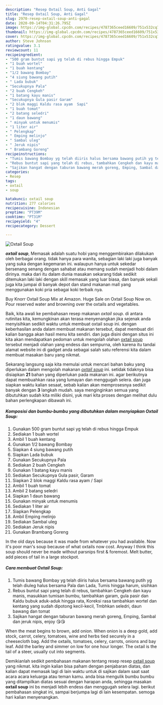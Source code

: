 ```yaml
---
description: "Resep Oxtail Soup, Anti Gagal"
title: "Resep Oxtail Soup, Anti Gagal"
slug: 2970-resep-oxtail-soup-anti-gagal
date: 2020-09-14T04:31:26.795Z
image: https://img-global.cpcdn.com/recipes/4787365ceed16609/751x532cq70/oxtail-soup-foto-resep-utama.jpg
thumbnail: https://img-global.cpcdn.com/recipes/4787365ceed16609/751x532cq70/oxtail-soup-foto-resep-utama.jpg
cover: https://img-global.cpcdn.com/recipes/4787365ceed16609/751x532cq70/oxtail-soup-foto-resep-utama.jpg
author: Steve Johnson
ratingvalue: 3.1
reviewcount: 11
recipeingredient:
- "500 gram buntut sapi yg telah di rebus hingga Empuk"
- "1 buah wortel"
- "1 buah kentang"
- "1/2 bawang Bombay"
- "4 siung bawang putih"
- " Lada bubuk"
- "Secukupnya Pala"
- "2 buah Cengkeh"
- "1 batang kayu manis"
- "Secukupnya Gula pasir Garam"
- "2 blok maggi Kaldu rasa ayam  Sapi"
- "1 buah tomat"
- "2 batang seledri"
- "1 daun bawang"
- " minyak untuk menumis"
- "1 liter air"
- " Pelengkap"
- " Emping melinjo"
- " Sambal uleg"
- " Jeruk nipis"
- " Brambang Goreng"
recipeinstructions:
- "Tumis bawang Bombay yg telah diiris halus bersama bawang putih yg telah diuleg halus bersama Pala dan Lada, Tumis hingga harum, sisihkan"
- "Rebus buntut sapi yang telah di rebus, tambahkan Cengkeh dan kayu manis, masukkan tumisan bumbu, tambahkan garam, gula pasir dan Kaldu bubuk aduk-aduk hingga rata, Koreksi rasa tambahkan wortel dan kentang yang sudah dipotong kecil-kecil, Tmbhkan seledri, daun bawang dan tomat"
- "Sajikan hangat dengan taburan bawang merah goreng, Emping, Sambal dan jeruk nipis, enjoy 😘😘"
categories:
- Resep
tags:
- oxtail
- soup

katakunci: oxtail soup 
nutrition: 277 calories
recipecuisine: Indonesian
preptime: "PT39M"
cooktime: "PT31M"
recipeyield: "4"
recipecategory: Dessert

---
```



![Oxtail Soup](https://img-global.cpcdn.com/recipes/4787365ceed16609/751x532cq70/oxtail-soup-foto-resep-utama.jpg)

<b><i>oxtail soup</i></b>, Memasak adalah suatu hobi yang menggembirakan dilakukan oleh berbagai orang. tidak hanya para wanita, sebagian laki laki juga banyak yang suka dengan kegemaran ini. walaupun hanya untuk sekedar bersenang senang dengan sahabat atau memang sudah menjadi hobi dalam dirinya. maka dari itu dalam dunia masakan sekarang tidak sedikit ditemukan laki laki dengan skill memasak yang luar biasa, dan banyak sekali juga kita jumpai di banyak depot dan stand makanan mall yang menggunakan koki pria sebagai koki terbaik nya.

Buy Knorr Oxtail Soup Mix at Amazon. Huge Sale on Oxtail Soup Now on. Pour reserved water and browning over the oxtails and vegetables.

Baik, kita awali ke pembahasan resep makanan <i>oxtail soup</i>. di antara rutinitas kita, kemungkinan akan terasa menyenangkan jika sejenak anda menyisihkan sedikit waktu untuk membuat oxtail soup ini. dengan keberhasilan anda dalam membuat makanan tersebut, dapat membuat diri kalian bangga akan hasil menu kita sendiri. dan juga disini dengan situs ini kita akan mendapatkan pedoman untuk mengolah olahan <u>oxtail soup</u> tersebut menjadi olahan yang endess dan sempurna, oleh karena itu tandai alamat website ini di gadget anda sebagai salah satu referensi kita dalam membuat masakan baru yang nikmat.


Sekarang langsung saja kita memulai untuk mencari bahan baku yang diperlukan dalam mengolah makanan <u><i>oxtail soup</i></u> ini. setidak tidaknya bisa disiapkan <b>21</b> bahan yang diperlukan pada makanan ini. agar berikutnya dapat membuahkan rasa yang lumayan dan menggugah selera. dan juga siapkan waktu kalian sesaat, sebab kalian akan memprosesnya sedikit banyak dengan <b>3</b> langkah mudah. saya menginginkan semua yang dibutuhkan sudah kita miliki disini, yuk mari kita proses dengan melihat dulu bahan perlengkapan dibawah ini.

<!--inarticleads1-->

##### Komposisi dan bumbu-bumbu yang dibutuhkan dalam menyiapkan Oxtail Soup:

1. Gunakan 500 gram buntut sapi yg telah di rebus hingga Empuk
1. Sediakan 1 buah wortel
1. Ambil 1 buah kentang
1. Gunakan 1/2 bawang Bombay
1. Siapkan 4 siung bawang putih
1. Siapkan  Lada bubuk
1. Gunakan Secukupnya Pala
1. Sediakan 2 buah Cengkeh
1. Gunakan 1 batang kayu manis
1. Sediakan Secukupnya Gula pasir, Garam
1. Siapkan 2 blok maggi Kaldu rasa ayam / Sapi
1. Ambil 1 buah tomat
1. Ambil 2 batang seledri
1. Siapkan 1 daun bawang
1. Gunakan  minyak untuk menumis
1. Sediakan 1 liter air
1. Siapkan  Pelengkap
1. Ambil  Emping melinjo
1. Sediakan  Sambal uleg
1. Sediakan  Jeruk nipis
1. Gunakan  Brambang Goreng


In the old days because it was made from whatever you had available. Now it&#39;s poor man&#39;s soup because of what oxtails now cost. Anyway I think this soup should never be made without parsnips first &amp; foremost. Melt butter, add pieces of tail in a large stockpot. 

<!--inarticleads2-->

##### Cara membuat Oxtail Soup:

1. Tumis bawang Bombay yg telah diiris halus bersama bawang putih yg telah diuleg halus bersama Pala dan Lada, Tumis hingga harum, sisihkan
1. Rebus buntut sapi yang telah di rebus, tambahkan Cengkeh dan kayu manis, masukkan tumisan bumbu, tambahkan garam, gula pasir dan Kaldu bubuk aduk-aduk hingga rata, Koreksi rasa tambahkan wortel dan kentang yang sudah dipotong kecil-kecil, Tmbhkan seledri, daun bawang dan tomat
1. Sajikan hangat dengan taburan bawang merah goreng, Emping, Sambal dan jeruk nipis, enjoy 😘😘


When the meat begins to brown, add onion. When onion is a deep gold, add stock, carrot, celery, tomatoes, wine and herbs tied securely in a cheesecloth bag. Add the oxtails, tomatoes, celery, carrots, onions and bay leaf. Add the barley and simmer on low for one hour longer. The oxtail is the tail of a steer, usually cut into segments. 

Demikianlah sedikit pembahasan makanan tentang resep resep <u>oxtail soup</u> yang nikmat. kita ingin kalian bisa paham dengan penjabaran diatas, dan kalian dapat memasak lagi di lain waktu untuk di sajikan dalam saat saat acara acara keluarga atau teman kamu. anda bisa mengulik bumbu bumbu yang ditampilkan diatas sesuai dengan harapan anda, sehingga masakan <b>oxtail soup</b> ini bs menjadi lebih endess dan menggugah selera lagi. berikut pembahasan singkat ini, sampai berjumpa lagi di lain kesempatan. semoga hari kalian menyenangkan.
